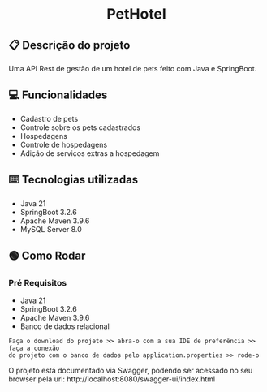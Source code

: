 <h1 align="center">
PetHotel
</h1>

## 📋 Descrição do projeto
Uma API Rest de gestão de um hotel de pets feito com Java e SpringBoot.

## 💻 Funcionalidades 

- Cadastro de pets
- Controle sobre os pets cadastrados
- Hospedagens
- Controle de hospedagens
- Adição de serviços extras a hospedagem

## ⌨️ Tecnologias utilizadas

- Java 21
- SpringBoot 3.2.6
- Apache Maven 3.9.6
- MySQL Server 8.0

## 🟢 Como Rodar

### Pré Requisitos

- Java 21 
- SpringBoot 3.2.6
- Apache Maven 3.9.6
- Banco de dados relacional

```
Faça o download do projeto >> abra-o com a sua IDE de preferência >> faça a conexão
do projeto com o banco de dados pelo application.properties >> rode-o
```

O projeto está documentado via Swagger, podendo ser acessado
no seu browser pela url:
http://localhost:8080/swagger-ui/index.html


